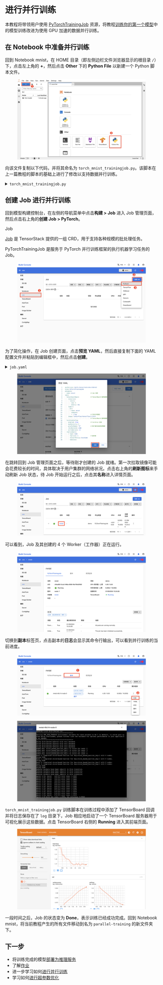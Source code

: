 # 进行并行训练

本教程将带领用户使用 [PyTorchTrainingJob](../modules/jobs/pytorchtrainingjob.md) 资源，将教程[训练你的第一个模型](./training-first-model.md)中的模型训练改进为使用 GPU 加速的数据并行训练。

## 在 Notebook 中准备并行训练

回到 Notebook mnist，在 HOME 目录（即左侧边栏文件浏览器显示的根目录 `/`）下，点击左上角的 **+**，然后点击 **Other** 下的 **Python File** 以新建一个 Python 脚本文件。

<figure class="screenshot">
  <img alt="create-py-file" src="../assets/get-started/parallel-training/create-py-file.png" class="screenshot"/>
</figure>

向该文件复制以下代码，并将其命名为 `torch_mnist_trainingjob.py`。该脚本在上一篇教程的脚本的基础上进行了修改以支持数据并行训练。

<details><summary><code class="hljs">torch_mnist_trainingjob.py</code></summary>

```python
{{#include ../assets/get-started/parallel-training/torch_mnist_trainingjob.py}}
```

</details>

## 创建 Job 进行并行训练

回到模型构建控制台，在左侧的导航菜单中点击**构建 > Job** 进入 Job 管理页面，然后点击右上角的**创建 Job > PyTorch**。

<aside class="note info">
<div class="title">Job</div>

[Job]((../modules/jobs/index.md)) 是 TensorStack 提供的一组 CRD，用于支持各种规模的批处理任务。

PyTorchTrainingJob 是服务于 PyTorch 并行训练框架的执行机器学习任务的 Job。

</aside>

<figure class="screenshot">
  <img alt="create-job" src="../assets/get-started/parallel-training/create-job.png" class="screenshot"/>
</figure>

为了简化操作，在 Job 创建页面，点击**预览 YAML**，然后直接复制下面的 YAML 配置文件并粘贴到编辑框中，然后点击**创建**。

<details><summary><code class="hljs">job.yaml</code></summary>

```yaml
{{#include ../assets/get-started/parallel-training/job.yaml}}
```

</details>

<figure class="screenshot">
  <img alt="create-job-detail" src="../assets/get-started/parallel-training/create-job-detail.png" class="screenshot"/>
</figure>

在跳转回到 Job 管理页面之后，等待刚才创建的 Job 就绪。第一次拉取镜像可能会花费较长的时间，具体取决于用户集群的网络状况。点击右上角的**刷新图标**来手动刷新 Job 状态，待 Job 开始运行之后，点击其**名称**进入详情页面。

<figure class="screenshot">
  <img alt="job-created" src="../assets/get-started/parallel-training/job-created.png" class="screenshot"/>
</figure>

可以看到，Job 及其创建的 4 个 Worker（工作器）正在运行。

<figure class="screenshot">
  <img alt="job-detail" src="../assets/get-started/parallel-training/job-detail.png" class="screenshot"/>
</figure>

切换到**副本**标签页，点击副本的**日志**会显示其命令行输出，可以看到并行训练的当前进度。

<figure class="screenshot">
  <img alt="job-log-view" src="../assets/get-started/parallel-training/job-log-view.png" class="screenshot"/>
</figure>

<figure class="screenshot">
  <img alt="job-log" src="../assets/get-started/parallel-training/job-log.png" class="screenshot"/>
</figure>

`torch_mnist_trainingjob.py` 训练脚本在训练过程中添加了 TensorBoard 回调并将日志保存在了 `log` 目录下，Job 相应地启动了一个 TensorBoard 服务器用于可视化展示这些数据。点击 TensorBoard 右侧的 **Running** 进入其前端页面。

<figure class="screenshot">
  <img alt="tensorboard" src="../assets/get-started/parallel-training/tensorboard.png" class="screenshot"/>
</figure>

一段时间之后，Job 的状态变为 **Done**，表示训练已经成功完成。回到 Notebook mnist，将当前教程产生的所有文件移动到名为 `parallel-training` 的新文件夹下。

## 下一步

* 将训练完成的模型[部署为推理服务](./deploy-model.md)
* 了解[作业](../modules/jobs/index.md)
* 进一步学习如何[进行并行训练](../tasks/model-training.md)
* 学习如何[进行超参数优化](../tasks/hyperparameter-tuning.md)
